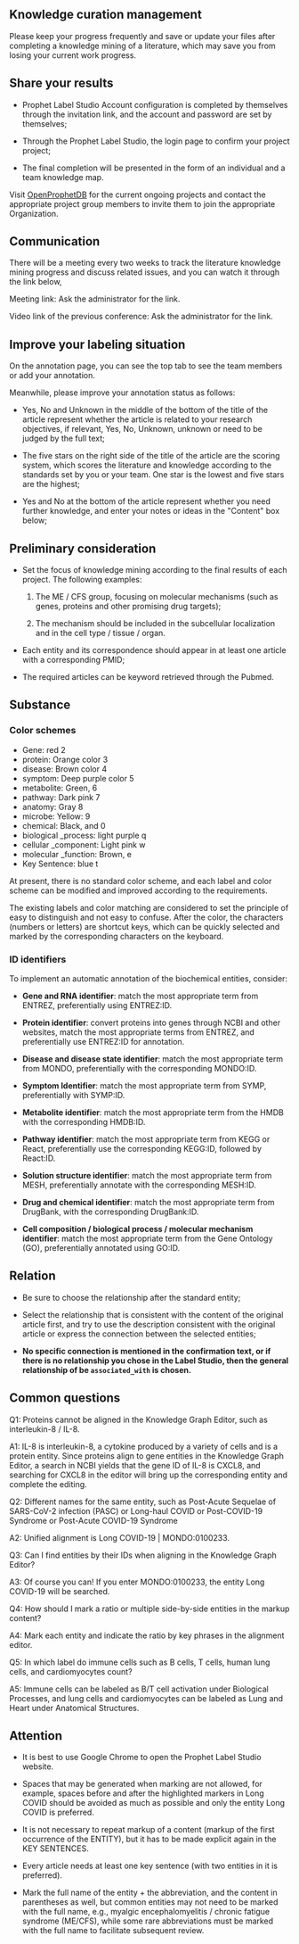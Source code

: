 ## Knowledge curation management

Please keep your progress frequently and save or update your files after completing a knowledge mining of a literature, which may save you from losing your current work progress.

## Share your results

- Prophet Label Studio Account configuration is completed by themselves through the invitation link, and the account and password are set by themselves;

- Through the Prophet Label Studio, the login page to confirm your project project;

- The final completion will be presented in the form of an individual and a team knowledge map.

Visit [OpenProphetDB](https://prophetdb.org) for the current ongoing projects and contact the appropriate project group members to invite them to join the appropriate Organization.

## Communication

There will be a meeting every two weeks to track the literature knowledge mining progress and discuss related issues, and you can watch it through the link below,

Meeting link: Ask the administrator for the link.

Video link of the previous conference: Ask the administrator for the link.

## Improve your labeling situation

On the annotation page, you can see the top tab to see the team members or add your annotation.

Meanwhile, please improve your annotation status as follows:

- Yes, No and Unknown in the middle of the bottom of the title of the article represent whether the article is related to your research objectives, if relevant, Yes, No, Unknown, unknown or need to be judged by the full text;

- The five stars on the right side of the title of the article are the scoring system, which scores the literature and knowledge according to the standards set by you or your team. One star is the lowest and five stars are the highest;

- Yes and No at the bottom of the article represent whether you need further knowledge, and enter your notes or ideas in the "Content" box below;

## Preliminary consideration

- Set the focus of knowledge mining according to the final results of each project. The following examples:

  1. The ME / CFS group, focusing on molecular mechanisms (such as genes, proteins and other promising drug targets);

  2. The mechanism should be included in the subcellular localization and in the cell type / tissue / organ.

- Each entity and its correspondence should appear in at least one article with a corresponding PMID;

- The required articles can be keyword retrieved through the Pubmed.

## Substance

### Color schemes

- Gene: red 2
- protein: Orange color 3
- disease: Brown color 4
- symptom: Deep purple color 5
- metabolite: Green, 6
- pathway: Dark pink 7
- anatomy: Gray 8
- microbe: Yellow: 9
- chemical: Black, and 0
- biological _process: light purple q
- cellular _component: Light pink w
- molecular _function: Brown, e
- Key Sentence: blue t

At present, there is no standard color scheme, and each label and color scheme can be modified and improved according to the requirements.

The existing labels and color matching are considered to set the principle of easy to distinguish and not easy to confuse. After the color, the characters (numbers or letters) are shortcut keys, which can be quickly selected and marked by the corresponding characters on the keyboard.

### ID identifiers

To implement an automatic annotation of the biochemical entities, consider:

- **Gene and RNA identifier**: match the most appropriate term from ENTREZ, preferentially using ENTREZ:ID.

- **Protein identifier**: convert proteins into genes through NCBI and other websites, match the most appropriate terms from ENTREZ, and preferentially use ENTREZ:ID for annotation.

- **Disease and disease state identifier**: match the most appropriate term from MONDO, preferentially with the corresponding MONDO:ID.

- **Symptom Identifier**: match the most appropriate term from SYMP, preferentially with SYMP:ID.

- **Metabolite identifier**: match the most appropriate term from the HMDB with the corresponding HMDB:ID.

- **Pathway identifier**: match the most appropriate term from KEGG or React, preferentially use the corresponding KEGG:ID, followed by React:ID.

- **Solution structure identifier**: match the most appropriate term from MESH, preferentially annotate with the corresponding MESH:ID.

- **Drug and chemical identifier**: match the most appropriate term from DrugBank, with the corresponding DrugBank:ID.

- **Cell composition / biological process / molecular mechanism identifier**: match the most appropriate term from the Gene Ontology (GO), preferentially annotated using GO:ID.

## Relation

- Be sure to choose the relationship after the standard entity;

- Select the relationship that is consistent with the content of the original article first, and try to use the description consistent with the original article or express the connection between the selected entities;

- **No specific connection is mentioned in the confirmation text, or if there is no relationship you chose in the Label Studio, then the general relationship of be `associated_with` is chosen.**

## Common questions

Q1: Proteins cannot be aligned in the Knowledge Graph Editor, such as interleukin-8 / IL-8.

A1: IL-8 is interleukin-8, a cytokine produced by a variety of cells and is a protein entity. Since proteins align to gene entities in the Knowledge Graph Editor, a search in NCBI yields that the gene ID of IL-8 is CXCL8, and searching for CXCL8 in the editor will bring up the corresponding entity and complete the editing.

Q2: Different names for the same entity, such as Post-Acute Sequelae of SARS-CoV-2 infection (PASC) or Long-haul COVID or Post-COVID-19 Syndrome or Post-Acute COVID-19 Syndrome

A2: Unified alignment is Long COVID-19 | MONDO:0100233.

Q3: Can I find entities by their IDs when aligning in the Knowledge Graph Editor?

A3: Of course you can! If you enter MONDO:0100233, the entity Long COVID-19 will be searched.

Q4: How should I mark a ratio or multiple side-by-side entities in the markup content?

A4: Mark each entity and indicate the ratio by key phrases in the alignment editor.

Q5: In which label do immune cells such as B cells, T cells, human lung cells, and cardiomyocytes count?

A5: Immune cells can be labeled as B/T cell activation under Biological Processes, and lung cells and cardiomyocytes can be labeled as Lung and Heart under Anatomical Structures.

## Attention

- It is best to use Google Chrome to open the Prophet Label Studio website.

- Spaces that may be generated when marking are not allowed, for example, spaces before and after the highlighted markers in Long COVID should be avoided as much as possible and only the entity Long COVID is preferred.

- It is not necessary to repeat markup of a content (markup of the first occurrence of the ENTITY), but it has to be made explicit again in the KEY SENTENCES.

- Every article needs at least one key sentence (with two entities in it is preferred).

- Mark the full name of the entity + the abbreviation, and the content in parentheses as well, but common entities may not need to be marked with the full name, e.g., myalgic encephalomyelitis / chronic fatigue syndrome (ME/CFS), while some rare abbreviations must be marked with the full name to facilitate subsequent review.
